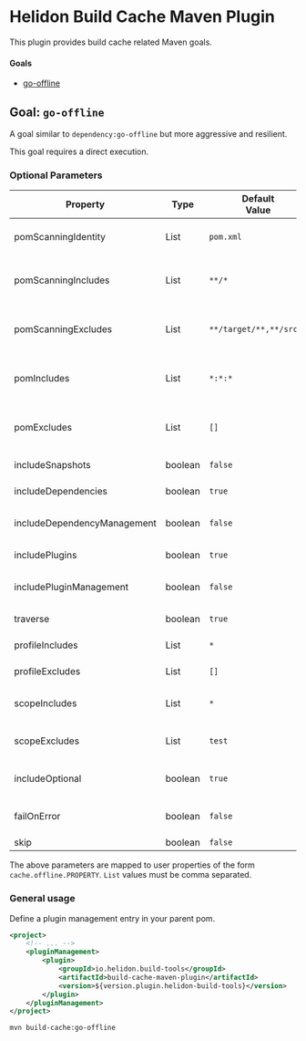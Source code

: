 # Helidon Build Cache Maven Plugin

This plugin provides build cache related Maven goals.

#### Goals

* [go-offline](#goal-go-offline)

## Goal: `go-offline`

A goal similar to `dependency:go-offline` but more aggressive and resilient.

This goal requires a direct execution.

### Optional Parameters

| Property                    | Type    | Default<br/>Value       | Description                                                                                             |
|-----------------------------|---------|-------------------------|---------------------------------------------------------------------------------------------------------|
| pomScanningIdentity         | List    | `pom.xml`               | List of relative paths that must exist for a directory to be resolved as a Maven module                 |
| pomScanningIncludes         | List    | `**/*`                  | List of glob expressions used as an include filter for directories that may contain pom.xml files       |
| pomScanningExcludes         | List    | `**/target/**,**/src**` | List of glob expressions used as an exclude filter for directories that may contain pom.xml files       |
| pomIncludes                 | List    | `*:*:*`                 | List of include filters (`groupId:artifactId:packaging` with wildcard support) of scanned pom.xml files |
| pomExcludes                 | List    | `[]`                    | List of exclude filters (`groupId:artifactId:packaging` with wildcard support) of scanned pom.xml files |
| includeSnapshots            | boolean | `false`                 | Specifies if `-SNAPSHOT` artifacts should be processed                                                  |
| includeDependencies         | boolean | `true`                  | Specifies if dependencies should be processed                                                           |
| includeDependencyManagement | boolean | `false`                 | Specifies if dependency management should be processed                                                  |
| includePlugins              | boolean | `true`                  | Specifies if plugins should be processed                                                                |
| includePluginManagement     | boolean | `false`                 | Specifies if plugin management should be processed                                                      |
| traverse                    | boolean | `true`                  | Specifies if the resolution should traverse                                                             |
| profileIncludes             | List    | `*`                     | Profile include patterns (with wildcard support)                                                        |
| profileExcludes             | List    | `[]`                    | Profile exclude patterns (with wildcard support)                                                        |
| scopeIncludes               | List    | `*`                     | Transitive scope exclude patterns (with wildcard support)                                               |
| scopeExcludes               | List    | `test`                  | Transitive scope exclude patterns (with wildcard support)                                               |
| includeOptional             | boolean | `true`                  | Specifies if optional transitive dependencies should be processed                                       |
| failOnError                 | boolean | `false`                 | Specifies if the build will fail if there are errors during execution or not                            |
| skip                        | boolean | `false`                 | Skip this goal execution                                                                                |

The above parameters are mapped to user properties of the form `cache.offline.PROPERTY`.
 `List` values must be comma separated.

### General usage

Define a plugin management entry in your parent pom.
```xml
<project>
    <!-- ... -->
    <pluginManagement>
        <plugin>
            <groupId>io.helidon.build-tools</groupId>
            <artifactId>build-cache-maven-plugin</artifactId>
            <version>${version.plugin.helidon-build-tools}</version>
        </plugin>
    </pluginManagement>
</project>
```

```shell
mvn build-cache:go-offline
```
